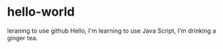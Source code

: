 # hello-world
leraning to use github
Hello, I'm learning to use Java Script, I'm drinking a ginger tea.
